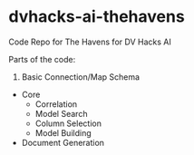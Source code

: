 # dvhacks-ai-thehavens
Code Repo for The Havens for DV Hacks AI

Parts of the code:
1. Basic Connection/Map Schema
  - Core
    - Correlation
    - Model Search
    - Column Selection
    - Model Building
  - Document Generation
